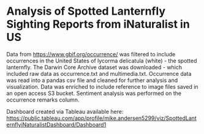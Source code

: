 # Analysis of Spotted Lanternfly Sighting Reports from iNaturalist in US

Data from https://www.gbif.org/occurrence/ was filtered to include occurrences in the United States of lycorma delicatula (white) - the spotted lanternfly. The Darwin Core Archive dataset was downloaded - which included raw data as occurrence.txt and multimedia.txt. Occurrence data was read into a pandas csv file and cleaned for further analysis and visualization. Data was enriched to include reference to image files saved in an open access S3 bucket. Sentiment analysis was performed on the occurrence remarks column.

Dashboard created via Tableau available here: https://public.tableau.com/app/profile/mike.andersen5299/viz/SpottedLanternflyiNaturalistDashboard/Dashboard1 
